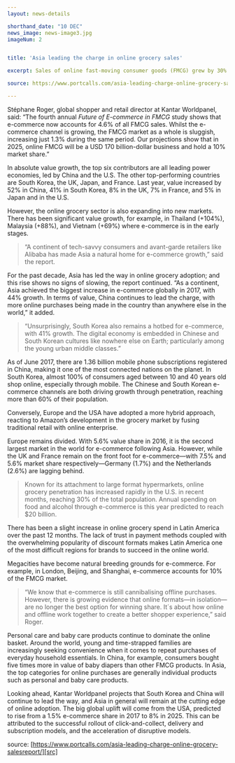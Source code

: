 ```yaml
---
layout: news-details

shorthand_date: "10 DEC"
news_image: news-image3.jpg
imageNum: 2


title: 'Asia leading the charge in online grocery sales'

excerpt: Sales of online fast-moving consumer goods (FMCG) grew by 30% in the 12 months to March 2017, with Asia, led by China and South Korea, the most aggressive in embracing e-commerce, according to the latest report from an international research company on consumer behavior.

source: https://www.portcalls.com/asia-leading-charge-online-grocery-salesreport/

---
```

Stéphane Roger, global shopper and retail director at Kantar Worldpanel, said: “The fourth annual <em>Future of E-commerce in FMCG</em> study shows that e-commerce now accounts for 4.6% of all FMCG sales. Whilst the e-commerce channel is growing, the FMCG market as a whole is sluggish, increasing just 1.3% during the same period. Our projections show that in 2025, online FMCG will be a USD 170 billion-dollar business and hold a 10% market share.”

In absolute value growth, the top six contributors are all leading power economies, led by China and the U.S. The other top-performing countries are South Korea, the UK, Japan, and France. Last year, value increased by 52% in China, 41% in South Korea, 8% in the UK, 7% in France, and 5% in Japan and in the U.S.

However, the online grocery sector is also expanding into new markets. There has been significant value growth, for example, in Thailand (+104%), Malaysia (+88%), and Vietnam (+69%) where e-commerce is in the early stages.

>“A continent of tech-savvy consumers and avant-garde retailers like Alibaba has made Asia a natural home for e-commerce growth,” said the report.

For the past decade, Asia has led the way in online grocery adoption; and this rise shows no signs of slowing, the report continued. “As a continent, Asia achieved the biggest increase in e-commerce globally in 2017, with 44% growth. In terms of value, China continues to lead the charge, with more online purchases being made in the country than anywhere else in the world,” it added.

>“Unsurprisingly, South Korea also remains a hotbed for e-commerce, with 41% growth. The digital economy is embedded in Chinese and South Korean cultures like nowhere else on Earth; particularly among the young urban middle classes.”

As of June 2017, there are 1.36 billion mobile phone subscriptions registered in China, making it one of the most connected nations on the planet. In South Korea, almost 100% of consumers aged between 10 and 40 years old shop online, especially through mobile. The Chinese and South Korean e-commerce channels are both driving growth through penetration, reaching more than 60% of their population.

Conversely, Europe and the USA have adopted a more hybrid approach, reacting to Amazon’s development in the grocery market by fusing traditional retail with online enterprise.

Europe remains divided. With 5.6% value share in 2016, it is the second largest market in the world for e-commerce following Asia. However, while the UK and France remain on the front foot for e-commerce—with 7.5% and 5.6% market share respectively—Germany (1.7%) and the Netherlands (2.6%) are lagging behind.

>Known for its attachment to large format hypermarkets, online grocery penetration has increased rapidly in the U.S. in recent months, reaching 30% of the total population. Annual spending on food and alcohol through e-commerce is this year predicted to reach $20 billion.

There has been a slight increase in online grocery spend in Latin America over the past 12 months. The lack of trust in payment methods coupled with the overwhelming popularity of discount formats makes Latin America one of the most difficult regions for brands to succeed in the online world.

Megacities have become natural breeding grounds for e-commerce. For example, in London, Beijing, and Shanghai, e-commerce accounts for 10% of the FMCG market.

>“We know that e-commerce is still cannibalising offline purchases. However, there is growing evidence that online formats—in isolation—are no longer the best option for winning share. It´s about how online and offline work together to create a better shopper experience,” said Roger.

Personal care and baby care products continue to dominate the online basket. Around the world, young and time-strapped families are increasingly seeking convenience when it comes to repeat purchases of everyday household essentials. In China, for example, consumers bought five times more in value of baby diapers than other FMCG products. In Asia, the top categories for online purchases are generally individual products such as personal and baby care products.

Looking ahead, Kantar Worldpanel projects that South Korea and China will continue to lead the way, and Asia in general will remain at the cutting edge of online adoption. The big global uplift will come from the USA, predicted to rise from a 1.5% e-commerce share in 2017 to 8% in 2025. This can be attributed to the successful rollout of click-and-collect, delivery and subscription models, and the acceleration of disruptive models.


source: [https://www.portcalls.com/asia-leading-charge-online-grocery-salesreport/][src]

[src]: https://www.portcalls.com/asia-leading-charge-online-grocery-salesreport/

